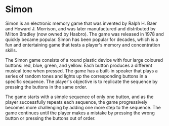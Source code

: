 # Simon
Simon is an electronic memory game that was invented by Ralph H. Baer and Howard J. Morrison, and was later manufactured and distributed by Milton Bradley (now owned by Hasbro). The game was released in 1978 and quickly became popular. Simon has been popular for decades, which is a fun and entertaining game that tests a player's memory and concentration skills.

The Simon game consists of a round plastic device with four large coloured buttons: red, blue, green, and yellow. Each button produces a different musical tone when pressed. The game has a built-in speaker that plays a series of random tones and lights up the corresponding buttons in a specific sequence. The player's objective is to replicate the sequence by pressing the buttons in the same order.

The game starts with a simple sequence of only one button, and as the player successfully repeats each sequence, the game progressively becomes more challenging by adding one more step to the sequence. The game continues until the player makes a mistake by pressing the wrong button or pressing the buttons out of order. 
